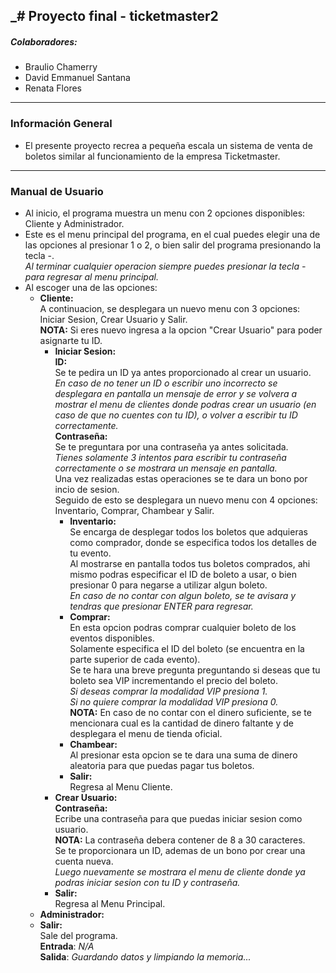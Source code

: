 _# Proyecto final - ticketmaster2
---
##### Colaboradores:
- Braulio Chamerry 
- David Emmanuel Santana 
- Renata Flores
---
### Información General
- El presente proyecto recrea a pequeña escala un sistema de venta de boletos similar al funcionamiento de la empresa Ticketmaster. 
---
### Manual de Usuario
- Al inicio, el programa muestra un menu con 2 opciones disponibles: Cliente y Administrador.
- Este es el menu principal del programa, en el cual puedes elegir una de las opciones al presionar 1 o 2, o bien salir del programa presionando la tecla -. <br>
  _Al terminar cualquier operacion siempre puedes presionar la tecla - para regresar al menu principal._
- Al escoger una de las opciones: <br>
    - __Cliente:__ <br>
    A continuacion, se desplegara un nuevo menu con 3 opciones: Iniciar Sesion, Crear Usuario y Salir. <br>
    __NOTA:__ Si eres nuevo ingresa a la opcion "Crear Usuario" para poder asignarte tu ID. 
      - __Iniciar Sesion:__  <br>
      __ID:__ <br>
      Se te pedira un ID ya antes proporcionado al crear un usuario. <br>
      _En caso de no tener un ID o escribir uno incorrecto se desplegara en pantalla un mensaje de error y se volvera a mostrar
      el menu de clientes donde podras crear un usuario (en caso de que no cuentes con tu ID), o volver a escribir tu ID correctamente._ <br>
      __Contraseña:__ <br>
      Se te preguntara por una contraseña ya antes solicitada. <br>
      _Tienes solamente 3 intentos para escribir tu contraseña correctamente o se mostrara un mensaje en pantalla._ <br>
      Una vez realizadas estas operaciones se te dara un bono por incio de sesion. <br>
      Seguido de esto se desplegara un nuevo menu con 4 opciones: Inventario, Comprar, Chambear y Salir. <br>
        - __Inventario:__ <br>
        Se encarga de desplegar todos los boletos que adquieras como comprador, donde se especifica todos los detalles de tu evento. <br>
        Al mostrarse en pantalla todos tus boletos comprados, ahi mismo podras especificar el ID de boleto a usar, o bien presionar 0 
        para negarse a utilizar algun boleto. <br>
        _En caso de no contar con algun boleto, se te avisara y tendras que presionar ENTER para regresar._
        - __Comprar:__ <br> 
        En esta opcion podras comprar cualquier boleto de los eventos disponibles. <br>
        Solamente especifica el ID del boleto (se encuentra en la parte superior de cada evento). <br>
        Se te hara una breve pregunta preguntando si deseas que tu boleto sea VIP incrementando el precio del boleto. <br>
        _Si deseas comprar la modalidad VIP presiona 1._ <br>
        _Si no quiere comprar la modalidad VIP presiona 0._ <br>
        __NOTA:__ En caso de no contar con el dinero suficiente, se te mencionara cual es la cantidad de dinero faltante
        y de desplegara el menu de tienda oficial. <br>
        - __Chambear:__ <br>
        Al presionar esta opcion se te dara una suma de dinero aleatoria para que puedas pagar tus boletos. <br>
        - __Salir:__ <br>
        Regresa al Menu Cliente. <br>
      - __Crear Usuario:__ <br>
      __Contraseña:__ <br>
      Ecribe una contraseña para que puedas iniciar sesion como usuario. <br>
      __NOTA:__ La contraseña debera contener de 8 a 30 caracteres. <br>
      Se te proporcionara un ID, ademas de un bono por crear una cuenta nueva. <br>
      _Luego nuevamente se mostrara el menu de cliente donde ya podras iniciar sesion con tu ID y contraseña._ <br>
      - __Salir:__ <br>
      Regresa al Menu Principal. <br>
    - __Administrador:__ <br>
    - __Salir:__ <br>
    Sale del programa. <br>
    **Entrada**: *N/A* <br>
    **Salida**: *Guardando datos y limpiando la memoria...* <br>
    
      
      
        
  
